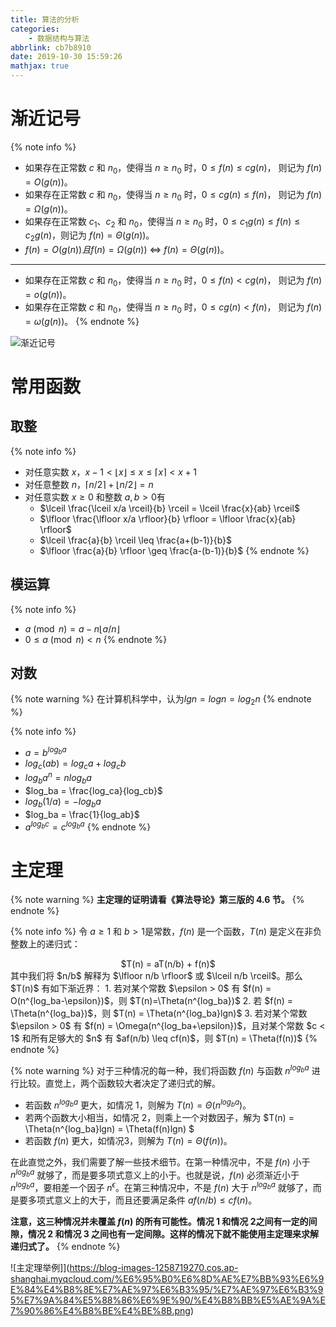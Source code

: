 ```yaml
---
title: 算法的分析
categories:
    - 数据结构与算法
abbrlink: cb7b8910
date: 2019-10-30 15:59:26
mathjax: true
---
```


# 渐近记号

{% note info %}
- 如果存在正常数 $c$ 和 $n_0$，使得当 $n \geq n_0$ 时，$0 \leq f(n) \leq cg(n)$， 则记为 $f(n) = O(g(n))$。
- 如果存在正常数 $c$ 和 $n_0$，使得当 $n \geq n_0$ 时，$0 \leq cg(n) \leq f(n)$， 则记为 $f(n) = \Omega(g(n))$。
- 如果存在正常数 $c_1$、$c_2$ 和 $n_0$，使得当 $n \geq n_0$ 时，$0 \leq c_1g(n) \leq f(n) \leq c_2g(n)$，则记为 $f(n) = \Theta(g(n))$。
- $f(n) = O(g(n)) 且 f(n) = \Omega(g(n))$ $\iff$ $f(n) = \Theta(g(n))$。

---
- 如果存在正常数 $c$ 和 $n_0$，使得当 $n \geq n_0$ 时，$0 \leq f(n) < cg(n)$， 则记为 $f(n) = o(g(n))$。
- 如果存在正常数 $c$ 和 $n_0$，使得当 $n \geq n_0$ 时，$0 \leq cg(n) < f(n)$， 则记为 $f(n) = \omega(g(n))$。
{% endnote %}

![渐近记号](https://blog-images-1258719270.cos.ap-shanghai.myqcloud.com/%E6%95%B0%E6%8D%AE%E7%BB%93%E6%9E%84%E4%B8%8E%E7%AE%97%E6%B3%95/%E7%AE%97%E6%B3%95%E7%9A%84%E5%88%86%E6%9E%90/%E6%B8%90%E8%BF%91%E8%AE%B0%E5%8F%B7.png)

# 常用函数

## 取整

{% note info %}
- 对任意实数 $x$，$x-1 < \lfloor x \rfloor \leq x \leq \lceil x \rceil < x+1$
- 对任意整数 $n$，$\lceil n/2 \rceil + \lfloor n/2 \rfloor = n$
- 对任意实数 $x \geq 0$ 和整数 $a,b > 0$有
    - $\lceil \frac{\lceil x/a \rceil}{b} \rceil = \lceil \frac{x}{ab} \rceil$
    - $\lfloor \frac{\lfloor x/a \rfloor}{b} \rfloor = \lfloor \frac{x}{ab} \rfloor$
    - $\lceil \frac{a}{b} \rceil \leq \frac{a+(b-1)}{b}$
    - $\lfloor \frac{a}{b} \rfloor \geq \frac{a-(b-1)}{b}$
{% endnote %}

## 模运算

{% note info %}
- $a \pmod n = a - n\lfloor a/n \rfloor$
- $0 \leq a \pmod n < n$
{% endnote %}

## 对数

{% note warning %}
在计算机科学中，认为$lgn = logn = log_2n$
{% endnote %}

{% note info %}
- $a = b^{log_ba}$
- $log_c(ab) = log_ca + log_cb$
- $log_ba^n = n log_ba$
- $log_ba = \frac{log_ca}{log_cb}$
- $log_b(1/a) = -log_ba$
- $log_ba = \frac{1}{log_ab}$
- $a^{log_bc} = c^{log_ba}$
{% endnote %}

# 主定理

{% note warning %}
**主定理的证明请看《算法导论》第三版的 4.6 节。**
{% endnote %}

{% note info %}
令 $a \geq 1$ 和 $b > 1$是常数，$f(n)$ 是一个函数，$T(n)$ 是定义在非负整数上的递归式：
<center>$T(n) = aT(n/b) + f(n)$</center>
其中我们将 $n/b$ 解释为 $\lfloor n/b \rfloor$ 或 $\lceil n/b \rceil$。那么 $T(n)$ 有如下渐近界：
1. 若对某个常数 $\epsilon > 0$ 有 $f(n) = O(n^{log_ba-\epsilon})$，则 $T(n)=\Theta(n^{log_ba})$
2. 若 $f(n) = \Theta(n^{log_ba})$，则 $T(n) = \Theta(n^{log_ba}lgn)$
3. 若对某个常数 $\epsilon > 0$ 有 $f(n) = \Omega(n^{log_ba+\epsilon})$，且对某个常数 $c < 1$ 和所有足够大的 $n$ 有 $af(n/b) \leq cf(n)$，则 $T(n) = \Theta(f(n))$
{% endnote %}

{% note warning %}
对于三种情况的每一种，我们将函数 $f(n)$ 与函数 $n^{log_ba}$ 进行比较。直觉上，两个函数较大者决定了递归式的解。
- 若函数 $n^{log_ba}$ 更大，如情况 1，则解为 $T(n)=\Theta(n^{log_ba})$。
- 若两个函数大小相当，如情况 2，则乘上一个对数因子，解为 $T(n) = \Theta(n^{log_ba}lgn) = \Theta(f(n)lgn) $
- 若函数 $f(n)$ 更大，如情况3，则解为 $T(n) = \Theta(f(n))$。

在此直觉之外，我们需要了解一些技术细节。在第一种情况中，不是 $f(n)$ 小于 $n^{log_ba}$ 就够了，而是要多项式意义上的小于。也就是说，$f(n)$ 必须渐近小于 $n^{log_ba}$，要相差一个因子 $n^{\epsilon}$。在第三种情况中，不是 $f(n)$ 大于 $n^{log_ba}$ 就够了，而是要多项式意义上的大于，而且还要满足条件 $af(n/b) \leq cf(n)$。

**注意，这三种情况并未覆盖 $f(n)$ 的所有可能性。情况 1 和情况 2之间有一定的间隙，情况 2 和情况 3 之间也有一定间隙。这样的情况下就不能使用主定理来求解递归式了。**
{% endnote %}

![主定理举例]](https://blog-images-1258719270.cos.ap-shanghai.myqcloud.com/%E6%95%B0%E6%8D%AE%E7%BB%93%E6%9E%84%E4%B8%8E%E7%AE%97%E6%B3%95/%E7%AE%97%E6%B3%95%E7%9A%84%E5%88%86%E6%9E%90/%E4%B8%BB%E5%AE%9A%E7%90%86%E4%B8%BE%E4%BE%8B.png)


